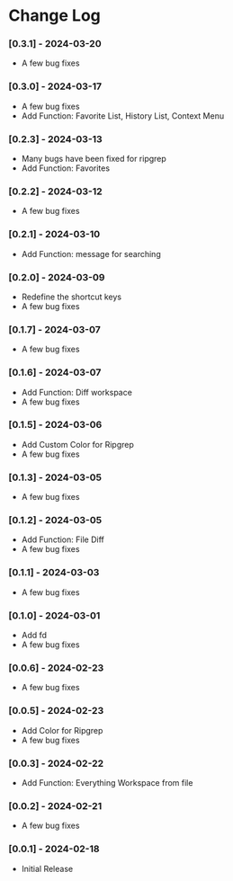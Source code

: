 # Change Log

### [0.3.1] - 2024-03-20

- A few bug fixes

### [0.3.0] - 2024-03-17

- A few bug fixes
- Add Function: Favorite List, History List, Context Menu

### [0.2.3] - 2024-03-13

- Many bugs have been fixed for ripgrep
- Add Function: Favorites

### [0.2.2] - 2024-03-12

- A few bug fixes

### [0.2.1] - 2024-03-10

- Add Function: message for searching

### [0.2.0] - 2024-03-09

- Redefine the shortcut keys
- A few bug fixes

### [0.1.7] - 2024-03-07

- A few bug fixes

### [0.1.6] - 2024-03-07

- Add Function: Diff workspace
- A few bug fixes

### [0.1.5] - 2024-03-06

- Add Custom Color for Ripgrep
- A few bug fixes

### [0.1.3] - 2024-03-05

- A few bug fixes

### [0.1.2] - 2024-03-05

- Add Function: File Diff
- A few bug fixes

### [0.1.1] - 2024-03-03

- A few bug fixes

### [0.1.0] - 2024-03-01

- Add fd
- A few bug fixes

### [0.0.6] - 2024-02-23

- A few bug fixes

### [0.0.5] - 2024-02-23

- Add Color for Ripgrep
- A few bug fixes

### [0.0.3] - 2024-02-22

- Add Function: Everything Workspace from file

### [0.0.2] - 2024-02-21

- A few bug fixes

### [0.0.1] - 2024-02-18

- Initial Release
